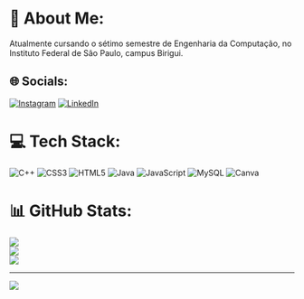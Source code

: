 # 💫 About Me:
Atualmente cursando o sétimo semestre de Engenharia da Computação, no Instituto Federal de São Paulo, campus Birigui.<br>


## 🌐 Socials:
[![Instagram](https://img.shields.io/badge/Instagram-%23E4405F.svg?logo=Instagram&logoColor=white)](https://instagram.com/giperazzolo) [![LinkedIn](https://img.shields.io/badge/LinkedIn-%230077B5.svg?logo=linkedin&logoColor=white)](https://linkedin.com/in/https://www.linkedin.com/in/giovana-perazzolo-menato-035607253/) 

# 💻 Tech Stack:
![C++](https://img.shields.io/badge/c++-%2300599C.svg?style=plastic&logo=c%2B%2B&logoColor=white) ![CSS3](https://img.shields.io/badge/css3-%231572B6.svg?style=plastic&logo=css3&logoColor=white) ![HTML5](https://img.shields.io/badge/html5-%23E34F26.svg?style=plastic&logo=html5&logoColor=white) ![Java](https://img.shields.io/badge/java-%23ED8B00.svg?style=plastic&logo=java&logoColor=white) ![JavaScript](https://img.shields.io/badge/javascript-%23323330.svg?style=plastic&logo=javascript&logoColor=%23F7DF1E) ![MySQL](https://img.shields.io/badge/mysql-%2300f.svg?style=plastic&logo=mysql&logoColor=white) ![Canva](https://img.shields.io/badge/Canva-%2300C4CC.svg?style=plastic&logo=Canva&logoColor=white)
# 📊 GitHub Stats:
![](https://github-readme-stats.vercel.app/api?username=giovanaperazzolo&theme=dark&hide_border=false&include_all_commits=false&count_private=false)<br/>
![](https://github-readme-streak-stats.herokuapp.com/?user=giovanaperazzolo&theme=dark&hide_border=false)<br/>
![](https://github-readme-stats.vercel.app/api/top-langs/?username=giovanaperazzolo&theme=dark&hide_border=false&include_all_commits=false&count_private=false&layout=compact)

---
[![](https://visitcount.itsvg.in/api?id=giovanaperazzolo&icon=5&color=12)](https://visitcount.itsvg.in)

<!-- Proudly created with GPRM ( https://gprm.itsvg.in ) -->
